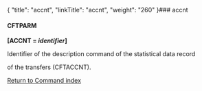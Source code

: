 {
    "title": "accnt",
    "linkTitle": "accnt",
    "weight": "260"
}### <span id="accnt"></span>accnt

#### CFTPARM

**\[ACCNT = *identifier*\]**

Identifier of the description command of the statistical data record
of the transfers (CFTACCNT).

[Return to Command index](../)
